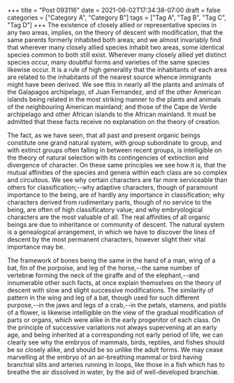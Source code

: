 +++
title = "Post 093116"
date = 2021-06-02T17:34:38-07:00
draft = false
categories = ["Category A", "Category B"]
tags = ["Tag A", "Tag B", "Tag C", "Tag D"]
+++
The existence of closely allied or representative species in any two areas, implies, on the theory of descent with modification, that the same parents formerly inhabited both areas; and we almost invariably find that wherever many closely allied species inhabit two areas, some identical species common to both still exist. Wherever many closely allied yet distinct species occur, many doubtful forms and varieties of the same species likewise occur. It is a rule of high generality that the inhabitants of each area are related to the inhabitants of the nearest source whence immigrants might have been derived. We see this in nearly all the plants and animals of the Galapagos archipelago, of Juan Fernandez, and of the other American islands being related in the most striking manner to the plants and animals of the neighbouring American mainland; and those of the Cape de Verde archipelago and other African islands to the African mainland. It must be admitted that these facts receive no explanation on the theory of creation.

The fact, as we have seen, that all past and present organic beings constitute one grand natural system, with group subordinate to group, and with extinct groups often falling in between recent groups, is intelligible on the theory of natural selection with its contingencies of extinction and divergence of character. On these same principles we see how it is, that the mutual affinities of the species and genera within each class are so complex and circuitous. We see why certain characters are far more serviceable than others for classification;--why adaptive characters, though of paramount importance to the being, are of hardly any importance in classification; why characters derived from rudimentary parts, though of no service to the being, are often of high classificatory value; and why embryological characters are the most valuable of all. The real affinities of all organic beings are due to inheritance or community of descent. The natural system is a genealogical arrangement, in which we have to discover the lines of descent by the most permanent characters, however slight their vital importance may be.

The framework of bones being the same in the hand of a man, wing of a bat, fin of the porpoise, and leg of the horse,--the same number of vertebræ forming the neck of the giraffe and of the elephant,--and innumerable other such facts, at once explain themselves on the theory of descent with slow and slight successive modifications. The similarity of pattern in the wing and leg of a bat, though used for such different purpose,--in the jaws and legs of a crab,--in the petals, stamens, and pistils of a flower, is likewise intelligible on the view of the gradual modification of parts or organs, which were alike in the early progenitor of each class. On the principle of successive variations not always supervening at an early age, and being inherited at a corresponding not early period of life, we can clearly see why the embryos of mammals, birds, reptiles, and fishes should be so closely alike, and should be so unlike the adult forms. We may cease marvelling at the embryo of an air-breathing mammal or bird having branchial slits and arteries running in loops, like those in a fish which has to breathe the air dissolved in water, by the aid of well-developed branchiæ.
